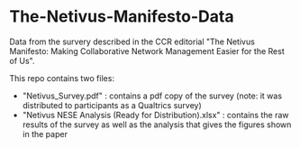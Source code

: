 # The-Netivus-Manifesto-Data

Data from the survery described in the CCR editorial "The Netivus Manifesto: Making Collaborative Network Management Easier for the Rest of Us". 

This repo contains two files:
* "Netivus_Survey.pdf" : contains a pdf copy of the survey (note: it was distributed to participants as a Qualtrics survey)
* "Netivus NESE Analysis (Ready for Distribution).xlsx" : contains the raw results of the survey as well as the analysis that gives the figures shown in the paper
